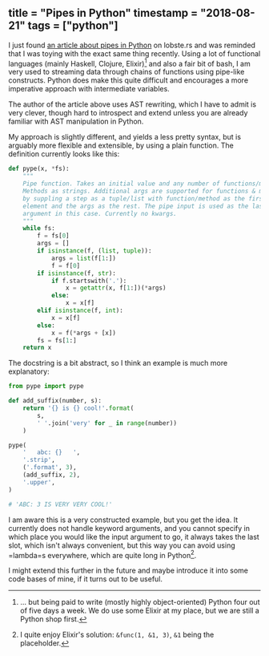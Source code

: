 title = "Pipes in Python"
timestamp = "2018-08-21"
tags = ["python"]
---
I just found [an article about pipes in Python](https://hackernoon.com/adding-a-pipe-operator-to-python-19a3aa295642) on lobste.rs and was reminded that I was toying with the exact same thing recently. Using a lot of functional languages (mainly Haskell, Clojure, Elixir)[^1] and also a fair bit of bash, I am very used to streaming data through chains of functions using pipe-like constructs. Python does make this quite difficult and encourages a more imperative approach with intermediate variables.

The author of the article above uses AST rewriting, which I have to admit is very clever, though hard to introspect and extend unless you are already familiar with AST manipulation in Python.

My approach is slightly different, and yields a less pretty syntax, but is arguably more flexible and extensible, by using a plain function. The definition currently looks like this:

```python
def pype(x, *fs):
    """
    Pipe function. Takes an initial value and any number of functions/methods.
    Methods as strings. Additional args are supported for functions & methods
    by suppling a step as a tuple/list with function/method as the first
    element and the args as the rest. The pipe input is used as the last
    argument in this case. Currently no kwargs.
    """
    while fs:
        f = fs[0]
        args = []
        if isinstance(f, (list, tuple)):
            args = list(f[1:])
            f = f[0]
        if isinstance(f, str):
            if f.startswith('.'):
                x = getattr(x, f[1:])(*args)
            else:
                x = x[f]
        elif isinstance(f, int):
            x = x[f]
        else:
            x = f(*args + [x])
        fs = fs[1:]
    return x
```

The docstring is a bit abstract, so I think an example is much more explanatory:

```python
from pype import pype

def add_suffix(number, s):
    return '{} is {} cool!'.format(
        s,
        ' '.join('very' for _ in range(number))
    )

pype(
    '   abc: {}   ',
    '.strip',
    ('.format', 3),
    (add_suffix, 2),
    '.upper',
)

# 'ABC: 3 IS VERY VERY COOL!'
```

I am aware this is a very constructed example, but you get the idea. It currently does not handle keyword arguments, and you cannot specify in which place you would like the input argument to go, it always takes the last slot, which isn't always convenient, but this way you can avoid using =lambda=s everywhere, which are quite long in Python[^2].

I might extend this further in the future and maybe introduce it into some code bases of mine, if it turns out to be useful.


[^1]: &#x2026; but being paid to write (mostly highly object-oriented) Python four out of five days a week. We do use some Elixir at my place, but we are still a Python shop first.

[^2]: I quite enjoy Elixir's solution: `&func(1, &1, 3)`, `&1` being the placeholder.
